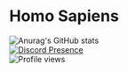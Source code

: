 <h1>Homo Sapiens</h1>
<div>
    <img src="https://github-readme-stats.vercel.app/api?username=riviox&show_icons=true&theme=dracula" alt="Anurag's GitHub stats">
    <br>
    <a href="https://discord.com/users/1200520669570539620">
    <img src="https://lanyard.cnrad.dev/api/1200520669570539620" alt="Discord Presence">
    </a>
    <br>
    <img src="https://komarev.com/ghpvc/?username=riviox&style=for-the-badge" alt="Profile views">
</div>
